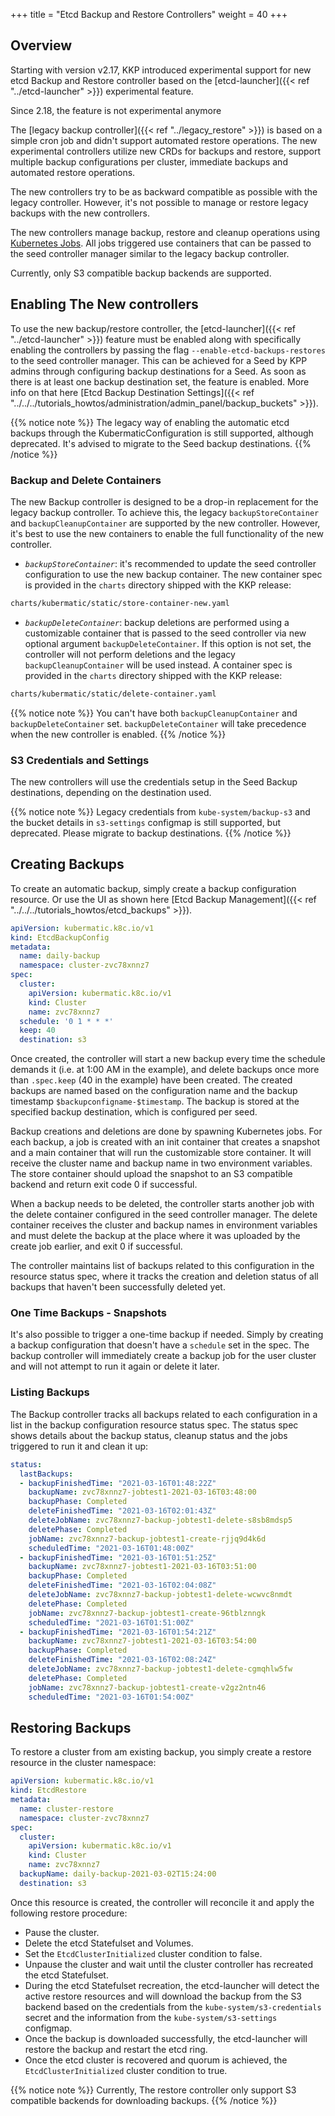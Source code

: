 +++
title = "Etcd Backup and Restore Controllers"
weight = 40
+++


## Overview

Starting with version v2.17, KKP introduced experimental support for new etcd Backup and Restore controller based on the [etcd-launcher]({{< ref "../etcd-launcher" >}}) experimental feature.

Since 2.18, the feature is not experimental anymore

The [legacy backup controller]({{< ref "../legacy_restore" >}}) is based on a simple cron job and didn't support automated restore operations. The new experimental controllers utilize new CRDs for backups and restore, support multiple backup configurations per cluster, immediate backups and automated restore operations.

The new controllers try to be as backward compatible as possible with the legacy controller. However, it's not possible to manage or restore legacy backups with the new controllers.

The new controllers manage backup, restore and cleanup operations using [Kubernetes Jobs](https://kubernetes.io/docs/concepts/workloads/controllers/job/). All jobs triggered use containers that can be passed to the seed controller manager similar to the legacy backup controller. 


Currently, only S3 compatible backup backends are supported. 


## Enabling The New controllers

To use the new backup/restore controller, the [etcd-launcher]({{< ref "../etcd-launcher" >}}) feature must be enabled along with specifically enabling the controllers by passing the flag `--enable-etcd-backups-restores` to the seed controller manager.
This can be achieved for a Seed by KPP admins through configuring backup destinations for a Seed. As soon as there is at least one backup destination set, the feature is enabled. 
More info on that here [Etcd Backup Destination Settings]({{< ref "../../../tutorials_howtos/administration/admin_panel/backup_buckets" >}}).

{{% notice note %}}
The legacy way of enabling the automatic etcd backups through the KubermaticConfiguration is still supported, although deprecated. It's advised to migrate to the Seed backup destinations.
{{% /notice %}}

### Backup and Delete Containers

The new Backup controller is designed to be a drop-in replacement for the legacy backup controller. To achieve this, the legacy `backupStoreContainer` and `backupCleanupContainer` are supported by the new controller. However, it's best to use the new containers to enable the full functionality of the new controller.

 * *`backupStoreContainer`*: it's recommended to update the seed controller configuration to use the new backup container. The new container spec is provided in the `charts` directory shipped with the KKP release:
 ```bash
 charts/kubermatic/static/store-container-new.yaml
 ```

* *`backupDeleteContainer`*: backup deletions are performed using a customizable container that is passed to the seed controller via new optional argument `backupDeleteContainer`. If this option is not set, the controller will not perform deletions and the legacy `backupCleanupContainer` will be used instead. A container spec is provided in the `charts` directory shipped with the KKP release:
```bash
charts/kubermatic/static/delete-container.yaml 
```

{{% notice note %}}
You can't have both `backupCleanupContainer` and `backupDeleteContainer` set. `backupDeleteContainer` will take precedence when the new controller is enabled.
{{% /notice %}}

### S3 Credentials and Settings

The new controllers will use the credentials setup in the Seed Backup destinations, depending on the destination used. 

{{% notice note %}}
Legacy credentials from `kube-system/backup-s3` and the bucket details in `s3-settings` configmap is still supported, but deprecated. Please migrate to backup destinations.
{{% /notice %}}

## Creating Backups

To create an automatic backup, simply create a backup configuration resource. Or use the UI as shown here [Etcd Backup Management]({{< ref "../../../tutorials_howtos/etcd_backups" >}}).

```yaml
apiVersion: kubermatic.k8c.io/v1
kind: EtcdBackupConfig
metadata:
  name: daily-backup
  namespace: cluster-zvc78xnnz7
spec:
  cluster:
    apiVersion: kubermatic.k8c.io/v1
    kind: Cluster
    name: zvc78xnnz7
  schedule: '0 1 * * *'
  keep: 40
  destination: s3
```

Once created, the controller will start a new backup every time the schedule demands it (i.e. at 1:00 AM in the example),
and delete backups once more than `.spec.keep` (40 in the example) have been created. The created backups are named based on the
configuration name and the backup timestamp `$backupconfigname-$timestamp`. The backup is stored at the specified backup destination,
which is configured per seed.

Backup creations and deletions are done by spawning Kubernetes jobs. For each backup, a job is created with an init container that creates a snapshot and a main container that will run the customizable store container. It will receive the cluster name and backup name in two environment variables. The store container should upload the snapshot to an S3 compatible backend and return exit code 0 if successful.

When a backup needs to be deleted, the controller starts another job with the delete container configured in the seed controller manager. The delete container receives the cluster and backup names in environment variables and must delete the backup at the place where it was uploaded by the create job earlier, and exit 0 if successful. 

The controller maintains list of backups related to this configuration in the resource status spec, where it tracks the creation and deletion status of all backups that haven't been successfully deleted yet.

### One Time Backups - Snapshots

It's also possible to trigger a one-time backup if needed. Simply by creating a backup configuration that doesn't have a `schedule` set in the spec. The backup controller will immediately create a backup job for the user cluster and will not attempt to run it again or delete it later.

### Listing Backups

The Backup controller tracks all backups related to each configuration in a list in the backup configuration resource status spec. The status spec shows details about the backup status, cleanup status and the jobs triggered to run it and clean it up:

```yaml
status:
  lastBackups:
  - backupFinishedTime: "2021-03-16T01:48:22Z"
    backupName: zvc78xnnz7-jobtest1-2021-03-16T03:48:00
    backupPhase: Completed
    deleteFinishedTime: "2021-03-16T02:01:43Z"
    deleteJobName: zvc78xnnz7-backup-jobtest1-delete-s8sb8mdsp5
    deletePhase: Completed
    jobName: zvc78xnnz7-backup-jobtest1-create-rjjq9d4k6d
    scheduledTime: "2021-03-16T01:48:00Z"
  - backupFinishedTime: "2021-03-16T01:51:25Z"
    backupName: zvc78xnnz7-jobtest1-2021-03-16T03:51:00
    backupPhase: Completed
    deleteFinishedTime: "2021-03-16T02:04:08Z"
    deleteJobName: zvc78xnnz7-backup-jobtest1-delete-wcwvc8nmdt
    deletePhase: Completed
    jobName: zvc78xnnz7-backup-jobtest1-create-96tblznngk
    scheduledTime: "2021-03-16T01:51:00Z"
  - backupFinishedTime: "2021-03-16T01:54:21Z"
    backupName: zvc78xnnz7-jobtest1-2021-03-16T03:54:00
    backupPhase: Completed
    deleteFinishedTime: "2021-03-16T02:08:24Z"
    deleteJobName: zvc78xnnz7-backup-jobtest1-delete-cgmqhlw5fw
    deletePhase: Completed
    jobName: zvc78xnnz7-backup-jobtest1-create-v2gz2ntn46
    scheduledTime: "2021-03-16T01:54:00Z"
```


## Restoring Backups

To restore a cluster from am existing backup, you simply create a restore resource in the cluster namespace:

```yaml
apiVersion: kubermatic.k8c.io/v1
kind: EtcdRestore
metadata:
  name: cluster-restore
  namespace: cluster-zvc78xnnz7
spec:
  cluster:
    apiVersion: kubermatic.k8c.io/v1
    kind: Cluster
    name: zvc78xnnz7
  backupName: daily-backup-2021-03-02T15:24:00
  destination: s3
```

Once this resource is created, the controller will reconcile it and apply the following restore procedure:

- Pause the cluster.
- Delete the etcd Statefulset and Volumes.
- Set the `EtcdClusterInitialized` cluster condition to false.
- Unpause the cluster and wait until the cluster controller has recreated the etcd Statefulset. 
- During the etcd Statefulset recreation, the etcd-launcher will detect the active restore resources and will download the backup from the S3 backend based on the credentials from the `kube-system/s3-credentials` secret and the information from the `kube-system/s3-settings` configmap. 
- Once the backup is downloaded successfully, the etcd-launcher will restore the backup and restart the etcd ring.
- Once the etcd cluster is recovered and quorum is achieved, the `EtcdClusterInitialized` cluster condition to true.


{{% notice note %}}
Currently, The restore controller only support S3 compatible backends for downloading backups.
{{% /notice %}}
